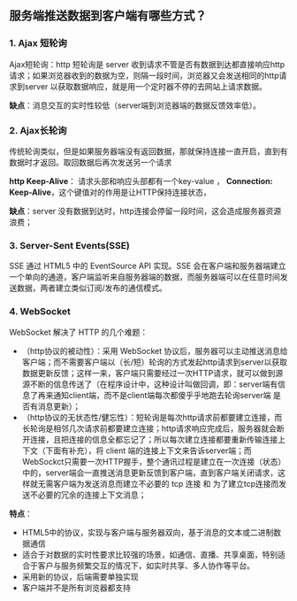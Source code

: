 ## 服务端推送数据到客户端有哪些方式？

### 1. Ajax 短轮询

Ajax短轮询：http 短轮询是 server 收到请求不管是否有数据到达都直接响应http请求；如果浏览器收到的数据为空，则隔一段时间，浏览器又会发送相同的http请求到server 以获取数据响应，就是用一个定时器不停的去网站上请求数据。

**缺点**：消息交互的实时性较低（server端到浏览器端的数据反馈效率低）。



### 2. Ajax长轮询

传统轮询类似，但是如果服务器端没有返回数据，那就保持连接一直开启，直到有数据时才返回。取回数据后再次发送另一个请求

**http Keep-Alive**： 请求头部和响应头部都有一个key-value ，  **Connection: Keep-Alive**，这个键值对的作用是让HTTP保持连接状态，

**缺点**：server 没有数据到达时，http连接会停留一段时间，这会造成服务器资源浪费；



### 3. Server-Sent Events(SSE)

SSE 通过 HTML5 中的 EventSource API 实现。SSE 会在客户端和服务器端建立一个单向的通道，客户端监听来自服务器端的数据，而服务器端可以在任意时间发送数据，两者建立类似订阅/发布的通信模式。



### 4. WebSocket

WebSocket 解决了 HTTP 的几个难题：

- （http协议的被动性）：采用 WebSocket 协议后，服务器可以主动推送消息给客户端；而不需要客户端以（长/短）轮询的方式发起http请求到server以获取数据更新反馈；这样一来，客户端只需要经过一次HTTP请求，就可以做到源源不断的信息传送了（在程序设计中，这种设计叫做回调，即：server端有信息了再来通知client端，而不是client端每次都傻乎乎地跑去轮询server端 是否有消息更新）；
- （http协议的无状态性/健忘性）：短轮询是每次http请求前都要建立连接，而长轮询是相邻几次请求前都要建立连接；http请求响应完成后，服务器就会断开连接，且把连接的信息全都忘记了；所以每次建立连接都要重新传输连接上下文（下面有补充），将 client 端的连接上下文来告诉server端；而WebSockct只需要一次HTTP握手，整个通讯过程是建立在一次连接（状态）中的，server端会一直推送消息更新反馈到客户端，直到客户端关闭请求，这样就无需客户端为发送消息而建立不必要的 tcp 连接 和 为了建立tcp连接而发送不必要的冗余的连接上下文消息；

**特点**：

- HTML5中的协议，实现与客户端与服务器双向，基于消息的文本或二进制数据通信
- 适合于对数据的实时性要求比较强的场景，如通信、直播、共享桌面，特别适合于客户与服务频繁交互的情况下，如实时共享、多人协作等平台。
- 采用新的协议，后端需要单独实现
- 客户端并不是所有浏览器都支持